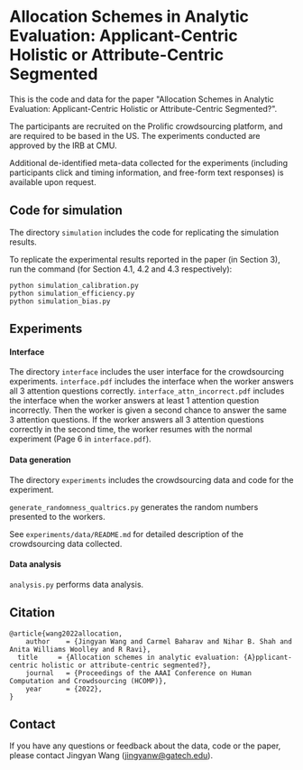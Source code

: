 # Allocation Schemes in Analytic Evaluation: Applicant-Centric Holistic or Attribute-Centric Segmented

This is the code and data for the paper "Allocation Schemes in Analytic Evaluation: Applicant-Centric Holistic or Attribute-Centric Segmented?".

The participants are recruited on the Prolific crowdsourcing platform, and are required to be based in the US. The experiments conducted are approved by the IRB at CMU.

Additional de-identified meta-data collected for the experiments (including participants click and timing information, and free-form text responses) is available upon request.

## Code for simulation
The directory `simulation` includes the code for replicating the simulation results.

To replicate the experimental results reported in the paper (in Section 3), run the command (for Section 4.1, 4.2 and 4.3 respectively):
```
python simulation_calibration.py
python simulation_efficiency.py
python simulation_bias.py
```

## Experiments

#### Interface
The directory `interface` includes the user interface for the crowdsourcing experiments. `interface.pdf` includes the interface when the worker answers all 3 attention questions correctly. `interface_attn_incorrect.pdf` includes the interface when the worker answers at least 1 attention question incorrectly. Then the worker is given a second chance to answer the same 3 attention questions. If the worker answers all 3 attention questions correctly in the second time, the worker resumes with the normal experiment (Page 6 in `interface.pdf`).

#### Data generation
The directory `experiments` includes the crowdsourcing data and code for the experiment.

`generate_randomness_qualtrics.py` generates the random numbers presented to the workers.

See `experiments/data/README.md` for detailed description of the crowdsourcing data collected.

#### Data analysis
`analysis.py` performs data analysis.

## Citation
```
@article{wang2022allocation,
	author    = {Jingyan Wang and Carmel Baharav and Nihar B. Shah and Anita Williams Woolley and R Ravi},
  title	    = {Allocation schemes in analytic evaluation: {A}pplicant-centric holistic or attribute-centric segmented?},
	journal   = {Proceedings of the AAAI Conference on Human Computation and Crowdsourcing (HCOMP)},
	year      = {2022},
}
```

## Contact
If you have any questions or feedback about the data, code or the paper, please contact Jingyan Wang (jingyanw@gatech.edu).
